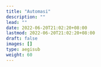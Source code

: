 ```yaml
---
title: "Automasi"
description: ""
lead: ""
date: 2022-06-20T21:02:20+08:00
lastmod: 2022-06-20T21:02:20+08:00
draft: false
images: []
type: aegisub
weight: 60
---
```

